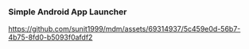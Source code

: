 ### Simple Android App Launcher


https://github.com/sunit1999/mdm/assets/69314937/5c459e0d-56b7-4b75-8fd0-b5093f0afdf2


